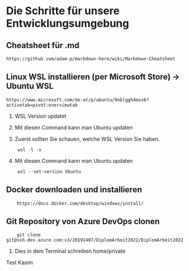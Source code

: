 # Die Schritte für unsere Entwicklungsumgebung

## Cheatsheet für .md
    https://github.com/adam-p/markdown-here/wiki/Markdown-Cheatsheet
	
## Linux WSL installieren (per Microsoft Store) -> Ubuntu WSL
    https://www.microsoft.com/de-at/p/ubuntu/9nblggh4msv6?activetab=pivot:overviewtab

1. WSL Version updatet
2. Mit diesen Command kann man Ubuntu updaten
3. Zuerst sollten Sie schauen, welche WSL Version Sie haben.
            
        wsl -l -v  

4. Mit diesen Command kann man Ubuntu updaten
        
        wsl --set-version Ubuntu
    
## Docker downloaden und installieren

        https://docs.docker.com/desktop/windows/install/

## Git Repository von Azure DevOps clonen

        git clone git@ssh.dev.azure.com:v3/20191407/DiplomArbeit2022/DiplomArbeit2022
1. Dies in dem Terminal schreiben home/private

Test Kasim